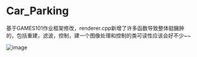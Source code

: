 # Car_Parking
基于GAMES101作业框架修改，renderer.cpp新增了许多函数导致整体挺臃肿的，包括重建，滤波，控制，建一个图像处理和控制的类可读性应该会好不少~~

![image](https://user-images.githubusercontent.com/109077418/220661492-1c08ab11-1516-498d-95e1-c81c561d4c11.png)

